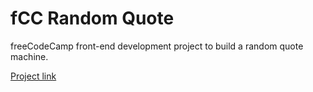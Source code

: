# fCC Random Quote

freeCodeCamp front-end development project to build a random quote machine.

[Project link](https://hkuz.github.io/fCCRandomQuote/)
